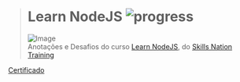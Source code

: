 ># **Learn NodeJS** ![progress](http://progressed.io/bar/100?title=completed "progress")
> ![Image](https://encrypted-tbn0.gstatic.com/images?q=tbn:ANd9GcQMe4i0X923hyNfQgwfFfE7-_QuZwE8ywcN1kofBSytMPwjUm8eAg)  
> Anotações e Desafios do curso [Learn NodeJS](https://www.udemy.com/draft/1680320/), do [Skills Nation Training](https://www.udemy.com/draft/1680320/learn/v4/)

[Certificado](https://www.udemy.com/certificate/UC-K2KN69W9/)